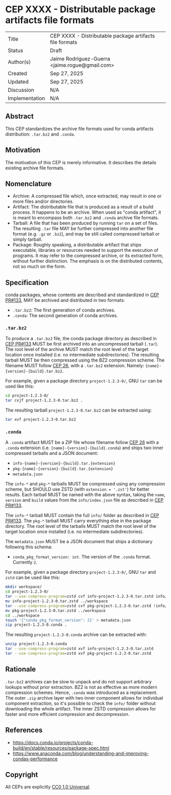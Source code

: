 # CEP XXXX - Distributable package artifacts file formats

<table>
<tr><td> Title </td><td> CEP XXXX - Distributable package artifacts file formats </td>
<tr><td> Status </td><td> Draft </td></tr>
<tr><td> Author(s) </td><td> Jaime Rodríguez-Guerra &lt;jaime.rogue@gmail.com&gt;</td></tr>
<tr><td> Created </td><td> Sep 27, 2025</td></tr>
<tr><td> Updated </td><td> Sep 27, 2025</td></tr>
<tr><td> Discussion </td><td> N/A </td></tr>
<tr><td> Implementation </td><td> N/A </td></tr>
</table>

## Abstract

This CEP standardizes the archive file formats used for conda artifacts distribution: `.tar.bz2` and `.conda`.

## Motivation

The motivation of this CEP is merely informative. It describes the details existing archive file formats.

## Nomenclature

- Archive: A compressed file which, once extracted, may result in one or more files and/or directories.
- Artifact: The distributable file that is produced as a result of a build process. It happens to be an archive. When used as "conda artifact", it is meant to encompass both `.tar.bz2` and `.conda` archive file formats.
- Tarball: A file that has been produced by running `tar` on a set of files. The resulting `.tar` file MAY be further compressed into another file format (e.g. `.gz` or `.bz2`), and may be still called compressed tarball or simply tarball.
- Package: Roughly speaking, a distributable artifact that ships executable, libraries or resources needed to support the execution of programs. It may refer to the compressed archive, or its extracted form, without further distinction. The emphasis is on the distributed contents, not so much on the form.

## Specification

conda packages, whose contents are described and standardized in [CEP PR#133](https://github.com/conda/ceps/pull/133), MAY be archived and distributed in two formats:

- `.tar.bz2`: The first generation of conda archives.
- `.conda`: The second generation of conda archives.

### `.tar.bz2`

To produce a `.tar.bz2` file, the conda package directory as described in [CEP PR#133](https://github.com/conda/ceps/pull/133) MUST be first archived into an uncompressed tarball (`.tar`). The root level of the archive MUST match the root level of the target location once installed (i.e. no intermediate subdirectories). The resulting tarball MUST be then compressed using the BZ2 compression scheme. The filename MUST follow [CEP 26](./cep-0026.md), with a `.tar.bz2` extension. Namely: `{name}-{version}-{build}.tar.bz2`.

For example, given a package directory `project-1.2.3-0/`, GNU `tar` can be used like this:

```bash
cd project-1.2.3-0/
tar cvjf project-1.2.3-0.tar.bz2 .
```

The resulting tarball `project-1.2.3-0.tar.bz2` can be extracted using:

```bash
tar xvf project-1.2.3-0.tar.bz2
```

### `.conda`

A `.conda` artifact MUST be a ZIP file whose filename follow [CEP 26](./cep-0026.md) with a `.conda` extension (i.e. `{name}-{version}-{build}.conda`) and ships two inner compressed tarballs and a JSON document:

- `info-{name}-{version}-{build}.tar.{extension}`
- `pkg-{name}-{version}-{build}.tar.{extension}`
- `metadata.json`

The `info-*` and `pkg-*` tarballs MUST be compressed using any compression scheme, but SHOULD use ZSTD (with `extension = '.zst'`) for better results. Each tarball MUST be named with the above syntax, taking the `name`, `version` and `build` values from the `info/index.json` file as described in [CEP PR#133](https://github.com/conda/ceps/pull/133).

The `info-*` tarball MUST contain the full `info/` folder as described in [CEP PR#133](https://github.com/conda/ceps/pull/133). The `pkg-*` tarball MUST carry everything else in the package directory. The root level of the tarballs MUST match the root level of the target location once installed (i.e. no intermediate subdirectories).

The `metadata.json` MUST be a JSON document that ships a dictionary following this schema:

- `conda_pkg_format_version: int`. The version of the `.conda` format. Currently `2`.

For example, given a package directory `project-1.2.3-0/`, GNU `tar` and `zstd` can be used like this:

```bash
mkdir workspace/
cd project-1.2.3-0/
tar --use-compress-program=zstd cvf info-project-1.2.3-0.tar.zstd info/
mv info-project-1.2.3-0.tar.zstd ../workspace
tar --use-compress-program=zstd cvf pkg-project-1.2.3-0.tar.zstd !info/
mv pkg-project-1.2.3-0.tar.zstd ../workspace
cd ../workspace
touch '{"conda_pkg_format_version": 2}' > metadata.json
zip project-1.2.3-0.conda .
```

The resulting `project-1.2.3-0.conda` archive can be extracted with:

```bash
unzip project-1.2.3-0.conda
tar --use-compress-program=zstd xvf info-project-1.2.3-0.tar.zstd
tar --use-compress-program=zstd xvf pkg-project-1.2.3-0.tar.zstd
```

## Rationale

`.tar.bz2` archives can be slow to unpack and do not support arbitrary lookups without prior extraction. BZ2 is not as effective as more modern compression schemes. Hence, `.conda` was introduced as a replacement. The outer `.zip` archive layer with two inner component allows for individual component extraction, so it's possible to check the `info/` folder without downloading the whole artifact. The inner ZSTD compression allows for faster and more efficient compression and decompression.

## References

- <https://docs.conda.io/projects/conda-build/en/stable/resources/package-spec.html>
- <https://www.anaconda.com/blog/understanding-and-improving-condas-performance>

## Copyright

All CEPs are explicitly [CC0 1.0 Universal](https://creativecommons.org/publicdomain/zero/1.0/).
